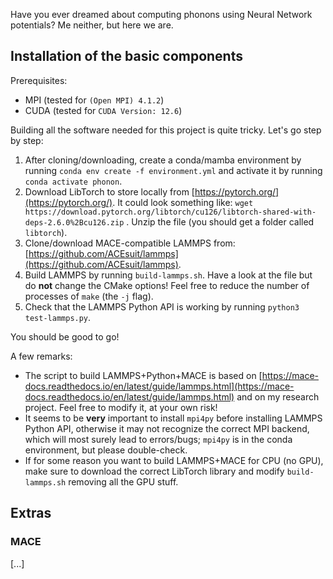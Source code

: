 Have you ever dreamed about computing phonons using Neural Network potentials? Me neither, but here we are.

## Installation of the basic components

Prerequisites:
- MPI (tested for `(Open MPI) 4.1.2`)
- CUDA (tested for `CUDA Version: 12.6`)

Building all the software needed for this project is quite tricky. Let's go step by step:

1. After cloning/downloading, create a conda/mamba environment by running `conda env create -f environment.yml` and activate it by running `conda activate phonon`.
2. Download LibTorch to store locally from [https://pytorch.org/](https://pytorch.org/). It could look something like: `wget https://download.pytorch.org/libtorch/cu126/libtorch-shared-with-deps-2.6.0%2Bcu126.zip` . Unzip the file (you should get a folder called `libtorch`).
3. Clone/download MACE-compatible LAMMPS from: [https://github.com/ACEsuit/lammps](https://github.com/ACEsuit/lammps).
4. Build LAMMPS by running `build-lammps.sh`. Have a look at the file but do **not** change the CMake options! Feel free to reduce the number of processes of `make` (the `-j` flag).
5. Check that the LAMMPS Python API is working by running `python3 test-lammps.py`.

You should be good to go!

A few remarks:
- The script to build LAMMPS+Python+MACE is based on [https://mace-docs.readthedocs.io/en/latest/guide/lammps.html](https://mace-docs.readthedocs.io/en/latest/guide/lammps.html) and on my research project. Feel free to modify it, at your own risk!
- It seems to be **very** important to install `mpi4py` before installing LAMMPS Python API, otherwise it may not recognize the correct MPI backend, which will most surely lead to errors/bugs; `mpi4py` is in the conda environment, but please double-check.
- If for some reason you want to build LAMMPS+MACE for CPU (no GPU), make sure to download the correct LibTorch library and modify `build-lammps.sh` removing all the GPU stuff.

## Extras

### MACE

[...]
